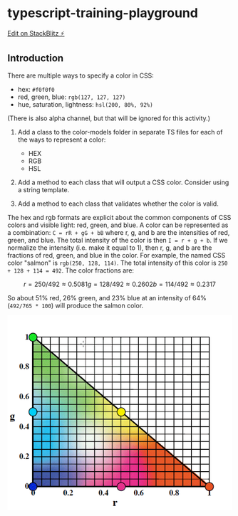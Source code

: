 # typescript-training-playground

[Edit on StackBlitz ⚡️](https://stackblitz.com/edit/typescript-training-playground)

## Introduction

There are multiple ways to specify a color in CSS:

- hex: `#f0f0f0`
- red, green, blue: `rgb(127, 127, 127)`
- hue, saturation, lightness: `hsl(200, 80%, 92%)`

(There is also alpha channel, but that will be ignored for this activity.)

1. Add a class to the color-models folder in separate TS files for each of the ways to represent a color:

   - HEX
   - RGB
   - HSL

2. Add a method to each class that will output a CSS color. Consider using a string template.

3. Add a method to each class that validates whether the color is valid.

The hex and rgb formats are explicit about the common components of CSS colors and visible light: red, green, and blue.
A color can be represented as a combination: `C = rR + gG + bB` where r, g, and b are the intensities of red, green, and blue.
The total intensity of the color is then `I = r + g + b`.
If we normalize the intensity (i.e. make it equal to 1), then r, g, and b are the fractions of red, green, and blue in the color.
For example, the named CSS color "salmon" is `rgb(250, 128, 114)`. The total intensity of this color is `250 + 128 + 114 = 492`. The color fractions are:

```math
r = 250/492 ≈ 0.5081
g = 128/492 ≈ 0.2602
b = 114/492 ≈ 0.2317
```

So about 51% red, 26% green, and 23% blue at an intensity of 64% (`492/765 * 100`) will produce the salmon color.

![Color Triangle](color-triangle.png)
